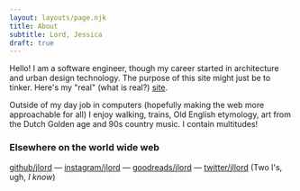 ```yaml
---
layout: layouts/page.njk
title: About
subtitle: Lord, Jessica
draft: true
---
```


Hello! I am a software engineer, though my career started in architecture and urban design technology. The purpose of this site might just be to tinker. Here's my "real" (what is real?) [site](http://jlord.us).

Outside of my day job in computers (hopefully making the web more approachable for all) I enjoy walking, trains, Old English etymology, art from the Dutch Golden age and 90s country music. I contain multitudes!

### Elsewhere on the world wide web

[github/jlord](https://github.com/jlord) — [instagram/jlord](https://instagram.com/jlord) — [goodreads/jlord](https://www.goodreads.com/user/show/768192-jlord) — [twitter/jllord](https://twitter.com/jllord) (Two l's, ugh, <em>I know</em>)
